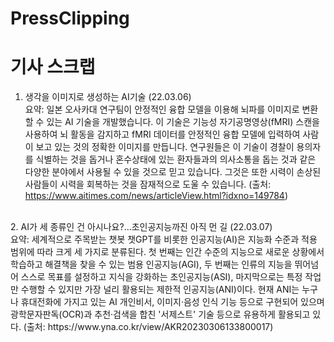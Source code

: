 # PressClipping

<h1>기사 스크랩</h1>

1. 생각을 이미지로 생성하는 AI기술 (22.03.06)<br>
  요약: 일본 오사카대 연구팀이 안정적인 융합 모델을 이용해 뇌파를 이미지로 변환할 수 있는 AI 기술을 개발했습니다. 이 기술은 기능성 자기공명영상(fMRI) 스캔을 사용하여 뇌 활동을 감지하고 fMRI 데이터를 안정적인 융합 모델에 입력하여 사람이 보고 있는 것의 정확한 이미지를 만듭니다. 연구원들은 이 기술이 경찰이 용의자를 식별하는 것을 돕거나 혼수상태에 있는 환자들과의 의사소통을 돕는 것과 같은 다양한 분야에서 사용될 수 있을 것으로 믿고 있습니다. 그것은 또한 시력이 손상된 사람들이 시력을 회복하는 것을 잠재적으로 도울 수 있습니다. (출처: https://www.aitimes.com/news/articleView.html?idxno=149784)
<br>
2. AI가 세 종류인 건 아시나요?…초인공지능까진 아직 먼 길 (22.03.07)<br>
  요약: 세계적으로 주목받는 챗봇 챗GPT를 비롯한 인공지능(AI)은 지능화 수준과 적용 범위에 따라 크게 세 가지로 분류된다. 첫 번째는 인간 수준의 지능으로 새로운 상황에서 학습하고 해결책을 찾을 수 있는 범용 인공지능(AGI), 두 번째는 인류의 지능을 뛰어넘어 스스로 목표를 설정하고 지식을 강화하는 초인공지능(ASI), 마지막으로는 특정 작업만 수행할 수 있지만 가장 널리 활용되는 제한적 인공지능(ANI)이다. 현재 ANI는 누구나 휴대전화에 가지고 있는 AI 개인비서, 이미지·음성 인식 기능 등으로 구현되어 있으며 광학문자판독(OCR)과 추천·검색을 합친 '서제스트' 기술 등으로 유용하게 활용되고 있다. (출처: https://www.yna.co.kr/view/AKR20230306133800017)
  

